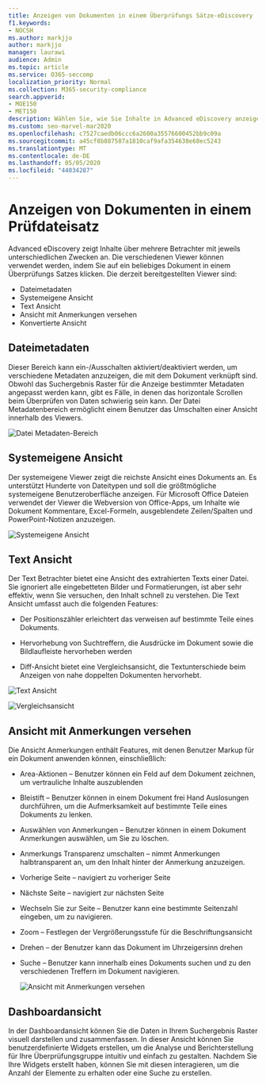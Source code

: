 ```yaml
---
title: Anzeigen von Dokumenten in einem Überprüfungs Sätze-eDiscovery
f1.keywords:
- NOCSH
ms.author: markjjo
author: markjjo
manager: laurawi
audience: Admin
ms.topic: article
ms.service: O365-seccomp
localization_priority: Normal
ms.collection: M365-security-compliance
search.appverid:
- MOE150
- MET150
description: Wählen Sie, wie Sie Inhalte in Advanced eDiscovery anzeigen, beispielsweise Text, Anmerkungen, konvertierte oder systemeigene Ansichten.
ms.custom: seo-marvel-mar2020
ms.openlocfilehash: c7527caedb06ccc6a2600a35576600452bb9c09a
ms.sourcegitcommit: a45cf8b887587a1810caf9afa354638e68ec5243
ms.translationtype: MT
ms.contentlocale: de-DE
ms.lasthandoff: 05/05/2020
ms.locfileid: "44034287"
---
```

# <a name="view-documents-in-a-review-set"></a>Anzeigen von Dokumenten in einem Prüfdateisatz

Advanced eDiscovery zeigt Inhalte über mehrere Betrachter mit jeweils unterschiedlichen Zwecken an. Die verschiedenen Viewer können verwendet werden, indem Sie auf ein beliebiges Dokument in einem Überprüfungs Satzes klicken. Die derzeit bereitgestellten Viewer sind:

- Dateimetadaten
- Systemeigene Ansicht
- Text Ansicht
- Ansicht mit Anmerkungen versehen
- Konvertierte Ansicht

## <a name="file-metadata"></a>Dateimetadaten

Dieser Bereich kann ein-/Ausschalten aktiviert/deaktiviert werden, um verschiedene Metadaten anzuzeigen, die mit dem Dokument verknüpft sind. Obwohl das Suchergebnis Raster für die Anzeige bestimmter Metadaten angepasst werden kann, gibt es Fälle, in denen das horizontale Scrollen beim Überprüfen von Daten schwierig sein kann. Der Datei Metadatenbereich ermöglicht einem Benutzer das Umschalten einer Ansicht innerhalb des Viewers.

![Datei Metadaten-Bereich
](../media/Reviewimage2.png)

## <a name="native-view"></a>Systemeigene Ansicht

Der systemeigene Viewer zeigt die reichste Ansicht eines Dokuments an. Es unterstützt Hunderte von Dateitypen und soll die größtmögliche systemeigene Benutzeroberfläche anzeigen. Für Microsoft Office Dateien verwendet der Viewer die Webversion von Office-Apps, um Inhalte wie Dokument Kommentare, Excel-Formeln, ausgeblendete Zeilen/Spalten und PowerPoint-Notizen anzuzeigen.

![Systemeigene Ansicht
](../media/Reviewimage3.png)

## <a name="text-view"></a>Text Ansicht

Der Text Betrachter bietet eine Ansicht des extrahierten Texts einer Datei. Sie ignoriert alle eingebetteten Bilder und Formatierungen, ist aber sehr effektiv, wenn Sie versuchen, den Inhalt schnell zu verstehen. Die Text Ansicht umfasst auch die folgenden Features:

  - Der Positionszähler erleichtert das verweisen auf bestimmte Teile eines Dokuments.

  - Hervorhebung von Suchtreffern, die Ausdrücke im Dokument sowie die Bildlaufleiste hervorheben werden

  - Diff-Ansicht bietet eine Vergleichsansicht, die Textunterschiede beim Anzeigen von nahe doppelten Dokumenten hervorhebt.

![Text Ansicht
](../media/Reviewimage4.png)

![Vergleichsansicht
](../media/Reviewimage5.png)

## <a name="annotate-view"></a>Ansicht mit Anmerkungen versehen

Die Ansicht Anmerkungen enthält Features, mit denen Benutzer Markup für ein Dokument anwenden können, einschließlich:

  - Area-Aktionen – Benutzer können ein Feld auf dem Dokument zeichnen, um vertrauliche Inhalte auszublenden

  - Bleistift – Benutzer können in einem Dokument frei Hand Auslosungen durchführen, um die Aufmerksamkeit auf bestimmte Teile eines Dokuments zu lenken.

  - Auswählen von Anmerkungen – Benutzer können in einem Dokument Anmerkungen auswählen, um Sie zu löschen.

  - Anmerkungs Transparenz umschalten – nimmt Anmerkungen halbtransparent an, um den Inhalt hinter der Anmerkung anzuzeigen.

  - Vorherige Seite – navigiert zu vorheriger Seite

  - Nächste Seite – navigiert zur nächsten Seite

  - Wechseln Sie zur Seite – Benutzer kann eine bestimmte Seitenzahl eingeben, um zu navigieren.

  - Zoom – Festlegen der Vergrößerungsstufe für die Beschriftungsansicht

  - Drehen – der Benutzer kann das Dokument im Uhrzeigersinn drehen

  - Suche – Benutzer kann innerhalb eines Dokuments suchen und zu den verschiedenen Treffern im Dokument navigieren.
    
    ![Ansicht mit Anmerkungen versehen
    ](../media/Reviewimage1.png)

## <a name="dashboard-view"></a>Dashboardansicht 
In der Dashboardansicht können Sie die Daten in Ihrem Suchergebnis Raster visuell darstellen und zusammenfassen. In dieser Ansicht können Sie benutzerdefinierte Widgets erstellen, um die Analyse und Berichterstellung für Ihre Überprüfungsgruppe intuitiv und einfach zu gestalten. Nachdem Sie Ihre Widgets erstellt haben, können Sie mit diesen interagieren, um die Anzahl der Elemente zu erhalten oder eine Suche zu erstellen. 
